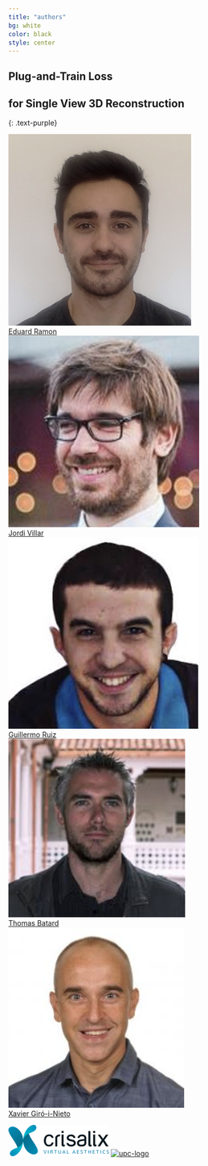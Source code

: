 ```yaml
---
title: "authors"
bg: white
color: black
style: center
---
```


## Plug-and-Train Loss 
## for Single View 3D Reconstruction
{: .text-purple}

<div class="author">
    <a href="https://imatge.upc.edu/web/people/eduard-ramon" target="_blank">
      <div class="authorphoto"><img src="./assets/authors/EduardRamon.png"></div>
      <div>Eduard Ramon</div>
    </a>
</div>
<div class="author">
    <a href="https://jordivillar.com/" target="_blank">
      <div class="authorphoto"><img src="./assets/authors/JordiVillar.png"></div>
      <div>Jordi Villar</div>
    </a>
</div>
<div class="author">
        <a href="https://www.upf.edu/web/simbiosys/entry/-/-/118103/adscripcion/guillermo-ruiz" target="_blank">    
            <div class="authorphoto"><img src="./assets/authors/GuillermoRuiz.png"></div>
            <div>Guillermo Ruiz</div>
        </a>
</div>
<div class="author">
    <a href="https://sites.google.com/site/tomasbatard/home/" target="_blank">
      <div class="authorphoto"><img src="./assets/authors/ThomasBatard.png"></div>
      <div>Thomas Batard</div>
    </a>
</div>
<div class="author">
    <a href="https://imatge.upc.edu/web/people/xavier-giro" target="_blank">
      <div class="authorphoto"><img src="./assets/authors/XavierGiro.png"></div>
      <div>Xavier Giró-i-Nieto</div>
    </a>
</div>

[![crisalix-logo](./assets/logos/crisalix.png)](https://www.crisalix.com/en)
[![upc-logo](./assets/logos/upc.jpg)](https://imatge.upc.edu/web/)
